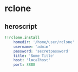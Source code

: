 # rclone



## heroscript

```yaml
!!rclone.install
    homedir: '/home/user/rclone'
    username: 'admin'
    password: 'secretpassword'
    title: 'Some Title'
    host: 'localhost'
    port: 8888

```


